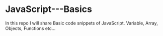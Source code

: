 # JavaScript---Basics
In this repo I will share Basic code snippets of JavaScript. Variable, Array, Objects, Functions etc...
